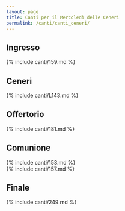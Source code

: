```yaml
---
layout: page
title: Canti per il Mercoledì delle Ceneri
permalink: /canti/canti_ceneri/
---
```


## Ingresso
{% include canti/159.md %}

## Ceneri
{% include canti/L143.md %}   

## Offertorio
{% include canti/181.md %}

## Comunione   
{% include canti/153.md %}   
{% include canti/157.md %}  

## Finale
{% include canti/249.md %}
